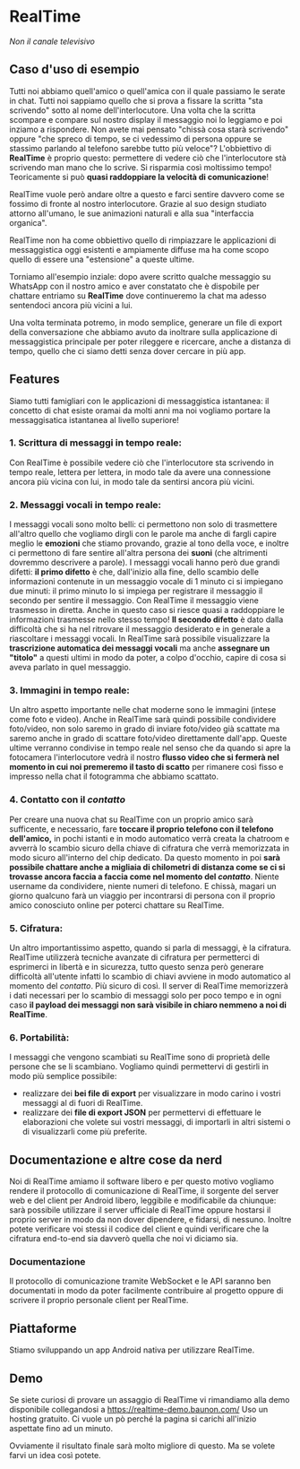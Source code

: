 # RealTime
*Non il canale televisivo*

## Caso d'uso di esempio
Tutti noi abbiamo quell'amico o quell'amica con il quale passiamo le serate in chat. Tutti noi sappiamo quello che si prova a fissare la scritta "sta scrivendo" sotto al nome dell'interlocutore.
Una volta che la scritta scompare e compare sul nostro display il messaggio noi lo leggiamo e poi inziamo a rispondere.
Non avete mai pensato "chissà cosa starà scrivendo" oppure "che spreco di tempo, se ci vedessimo di persona oppure se stassimo parlando al telefono sarebbe tutto più veloce"?
L'obbiettivo di **RealTime** è proprio questo: permettere di vedere ciò che l'interlocutore stà scrivendo man mano che lo scrive. Si risparmia così moltissimo tempo!
Teoricamente si può **quasi raddoppiare la velocità di comunicazione**!

RealTime vuole però andare oltre a questo e farci sentire davvero come se fossimo di fronte al nostro interlocutore. Grazie al suo design studiato attorno all'umano, le sue animazioni naturali e alla sua "interfaccia organica".

RealTime non ha come obbiettivo quello di rimpiazzare le applicazioni di messaggistica oggi esistenti e ampiamente diffuse ma ha come scopo quello di essere una "estensione" a queste ultime.

Torniamo all'esempio inziale: dopo avere scritto qualche messaggio su WhatsApp con il nostro amico e aver constatato che è dispobile per chattare entriamo su **RealTime** dove continueremo la chat ma adesso sentendoci ancora più vicini a lui.

Una volta terminata potremo, in modo semplice, generare un file di export della conversazione che abbiamo avuto da inoltrare sulla applicazione di messaggistica principale per poter rileggere e ricercare, anche a distanza di tempo, quello che ci siamo detti senza dover cercare in più app.

## Features
Siamo tutti famigliari con le applicazioni di messaggistica istantanea: il concetto di chat esiste oramai da molti anni ma noi vogliamo portare la messaggisatica istantanea al livello superiore!
### 1. Scrittura di messaggi in tempo reale:
Con RealTime è possibile vedere ciò che l'interlocutore sta scrivendo in tempo reale, lettera per lettera, in modo tale da avere una connessione ancora più vicina con lui, in modo tale da sentirsi ancora più vicini.

### 2. Messaggi vocali in tempo reale:
I messaggi vocali sono molto belli: ci permettono non solo di trasmettere all'altro quello che vogliamo dirgli con le parole ma anche di fargli capire meglio le **emozioni** che stiamo provando, grazie al tono della voce, e inoltre ci permettono di fare sentire all'altra persona dei **suoni** (che altrimenti dovremmo descrivere a parole).
I messaggi vocali hanno però due grandi difetti: **il primo difetto** è che, dall'inizio alla fine, dello scambio delle informazioni contenute in un messaggio vocale di 1 minuto ci si impiegano due minuti:
il primo minuto lo si impiega per registrare il messaggio
il secondo per sentire il messaggio.
Con RealTime il messaggio viene trasmesso in diretta. Anche in questo caso si riesce quasi a raddoppiare le informazioni trasmesse nello stesso tempo!
**Il secondo difetto** è dato dalla difficoltà che si ha nel ritrovare il messaggio desiderato e in generale a riascoltare i messaggi vocali.
In RealTime sarà possibile visualizzare la **trascrizione automatica dei messaggi vocali** ma anche **assegnare un "titolo"** a questi ultimi in modo da poter, a colpo d'occhio, capire di cosa si aveva parlato in quel messaggio.

### 3. Immagini in tempo reale:
Un altro aspetto importante nelle chat moderne sono le immagini (intese come foto e video).
Anche in RealTime sarà quindi possibile condividere foto/video, non solo saremo in grado di inviare foto/video già scattate ma saremo anche in grado di scattare foto/video direttamente dall'app. Queste ultime verranno condivise in tempo reale nel senso che da quando si apre la fotocamera l'interlocutore vedrà il nostro **flusso video che si fermerà nel momento in cui noi premeremo il tasto di scatto** per rimanere così fisso e impresso nella chat il fotogramma che abbiamo scattato.

### 4. Contatto con il *contatto*
Per creare una nuova chat su RealTime con un proprio amico sarà sufficente, e necessario, fare **toccare il proprio telefono con il telefono dell'amico,** in pochi istanti e in modo automatico verrà creata la chatroom e avverrà lo scambio sicuro della chiave di cifratura che verrà memorizzata in modo sicuro all'interno del chip dedicato. Da questo momento in poi **sarà possibile chattare anche a migliaia di chilometri di distanza come se ci si trovasse ancora faccia a faccia come nel momento del *contatto***.
Niente username da condividere, niente numeri di telefono.
E chissà, magari un giorno qualcuno farà un viaggio per incontrarsi di persona con il proprio amico conosciuto online per poterci chattare su RealTime.

### 5. Cifratura:
Un altro importantissimo aspetto, quando si parla di messaggi, è la cifratura. RealTime utilizzerà tecniche avanzate di cifratura per permetterci di esprimerci in libertà e in sicurezza, tutto questo senza però generare difficoltà all'utente infatti lo scambio di chiavi avviene in modo automatico al momento del *contatto*. Più sicuro di così.
Il server di RealTime memorizzerà i dati necessari per lo scambio di messaggi solo per poco tempo e in ogni caso **il payload dei messaggi non sarà visibile in chiaro nemmeno a noi di RealTime**.

### 6. Portabilità:
I messaggi che vengono scambiati su RealTime sono di proprietà delle persone che se li scambiano. Vogliamo quindi permettervi di gestirli in modo più semplice possibile:
- realizzare dei **bei file di export** per visualizzare in modo carino i vostri messaggi al di fuori di RealTime.
- realizzare dei **file di export JSON** per permettervi di effettuare le elaborazioni che volete sui vostri messaggi, di importarli in altri sistemi o di visualizzarli come più preferite.

## Documentazione e altre cose da nerd
Noi di RealTime amiamo il software libero e per questo motivo vogliamo rendere il protocollo di comunicazione di RealTime, il sorgente del server web e del client per Android libero, leggibile e modificabile da chiunque:
sarà possibile utilizzare il server ufficiale di RealTime oppure hostarsi il proprio server in modo da non dover dipendere, e fidarsi, di nessuno.
Inoltre potete verificare voi stessi il codice del client e quindi verificare che la cifratura end-to-end sia davverò quella che noi vi diciamo sia.

### Documentazione
Il protocollo di comunicazione tramite WebSocket e le API saranno ben documentati in modo da poter facilmente contribuire al progetto oppure di scrivere il proprio personale client per RealTime.

## Piattaforme
Stiamo sviluppando un app Android nativa per utilizzare RealTime.


## Demo
Se siete curiosi di provare un assaggio di RealTime vi rimandiamo alla demo disponibile collegandosi a https://realtime-demo.baunon.com/
Uso un hosting gratuito. Ci vuole un pò perché la pagina si carichi all'inizio aspettate fino ad un minuto.

Ovviamente il risultato finale sarà molto migliore di questo. Ma se volete farvi un idea così potete.
